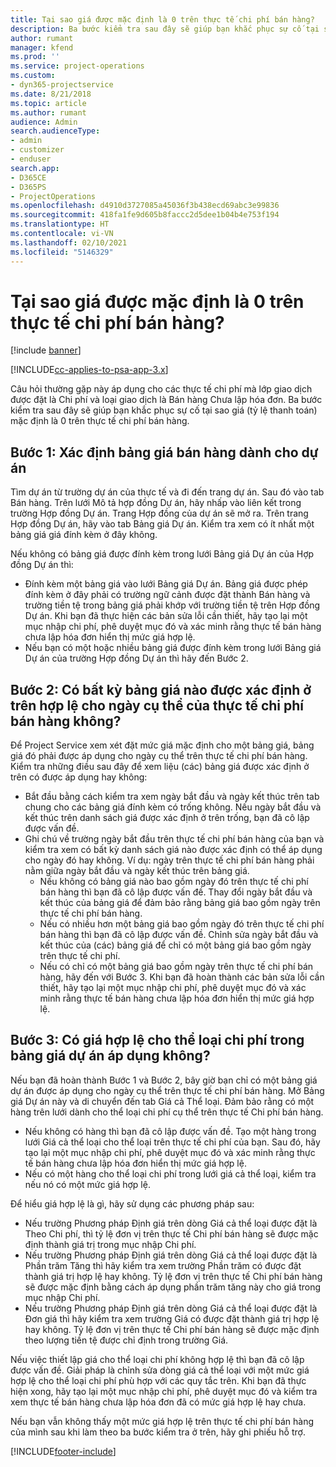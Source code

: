 ```yaml
---
title: Tại sao giá được mặc định là 0 trên thực tế chi phí bán hàng?
description: Ba bước kiểm tra sau đây sẽ giúp bạn khắc phục sự cố tại sao giá mặc định là 0 trên thực tế chi phí bán hàng.
author: rumant
manager: kfend
ms.prod: ''
ms.service: project-operations
ms.custom:
- dyn365-projectservice
ms.date: 8/21/2018
ms.topic: article
ms.author: rumant
audience: Admin
search.audienceType:
- admin
- customizer
- enduser
search.app:
- D365CE
- D365PS
- ProjectOperations
ms.openlocfilehash: d4910d3727085a45036f3b438ecd69abc3e99836
ms.sourcegitcommit: 418fa1fe9d605b8faccc2d5dee1b04b4e753f194
ms.translationtype: HT
ms.contentlocale: vi-VN
ms.lasthandoff: 02/10/2021
ms.locfileid: "5146329"
---
```

# <a name="why-is-the-price-defaulting-to-zero-on-expense-sales-actuals"></a>Tại sao giá được mặc định là 0 trên thực tế chi phí bán hàng?

[!include [banner](../includes/psa-now-project-operations.md)]

[!INCLUDE[cc-applies-to-psa-app-3.x](../includes/cc-applies-to-psa-app-3x.md)]

Câu hỏi thường gặp này áp dụng cho các thực tế chi phí mà lớp giao dịch được đặt là Chi phí và loại giao dịch là Bán hàng Chưa lập hóa đơn. Ba bước kiểm tra sau đây sẽ giúp bạn khắc phục sự cố tại sao giá (tỷ lệ thanh toán) mặc định là 0 trên thực tế chi phí bán hàng.

## <a name="check-1-identify-the-sales-price-list-for-project"></a>Bước 1: Xác định bảng giá bán hàng dành cho dự án

Tìm dự án từ trường dự án của thực tế và đi đến trang dự án. Sau đó vào tab Bán hàng. Trên lưới Mô tả hợp đồng Dự án, hãy nhấp vào liên kết trong trường Hợp đồng Dự án. Trang Hợp đồng của dự án sẽ mở ra. Trên trang Hợp đồng Dự án, hãy vào tab Bảng giá Dự án. Kiểm tra xem có ít nhất một bảng giá giá đính kèm ở đây không.

Nếu không có bảng giá được đính kèm trong lưới Bảng giá Dự án của Hợp đồng Dự án thì:

- Đính kèm một bảng giá vào lưới Bảng giá Dự án. Bảng giá được phép đính kèm ở đây phải có trường ngữ cảnh được đặt thành Bán hàng và trường tiền tệ trong bảng giá phải khớp với trường tiền tệ trên Hợp đồng Dự án. Khi bạn đã thực hiện các bản sửa lỗi cần thiết, hãy tạo lại một mục nhập chi phí, phê duyệt mục đó và xác minh rằng thực tế bán hàng chưa lập hóa đơn hiển thị mức giá hợp lệ.
- Nếu bạn có một hoặc nhiều bảng giá được đính kèm trong lưới Bảng giá Dự án của trường Hợp đồng Dự án thì hãy đến Bước 2.

## <a name="check-2-are-any-of-the-price-lists-identified-above-valid-for-the-specific-date-of-the-expense-actual"></a>Bước 2: Có bất kỳ bảng giá nào được xác định ở trên hợp lệ cho ngày cụ thể của thực tế chi phí bán hàng không?

Để Project Service xem xét đặt mức giá mặc định cho một bảng giá, bảng giá đó phải được áp dụng cho ngày cụ thể trên thực tế chi phí bán hàng. Kiểm tra những điều sau đây để xem liệu (các) bảng giá được xác định ở trên có được áp dụng hay không:

- Bắt đầu bằng cách kiểm tra xem ngày bắt đầu và ngày kết thúc trên tab chung cho các bảng giá đính kèm có trống không. Nếu ngày bắt đầu và kết thúc trên danh sách giá được xác định ở trên trống, bạn đã cô lập được vấn đề. 
- Ghi chú về trường ngày bắt đầu trên thực tế chi phí bán hàng của bạn và kiểm tra xem có bất kỳ danh sách giá nào được xác định có thể áp dụng cho ngày đó hay không. Ví dụ: ngày trên thực tế chi phí bán hàng phải nằm giữa ngày bắt đầu và ngày kết thúc trên bảng giá. 
    - Nếu không có bảng giá nào bao gồm ngày đó trên thực tế chi phí bán hàng thì bạn đã cô lập được vấn đề. Thay đổi ngày bắt đầu và kết thúc của bảng giá để đảm bảo rằng bảng giá bao gồm ngày trên thực tế chi phí bán hàng. 
    - Nếu có nhiều hơn một bảng giá bao gồm ngày đó trên thực tế chi phí bán hàng thì bạn đã cô lập được vấn đề. Chỉnh sửa ngày bắt đầu và kết thúc của (các) bảng giá để chỉ có một bảng giá bao gồm ngày trên thực tế chi phí. 
    - Nếu có chỉ có một bảng giá bao gồm ngày trên thực tế chi phí bán hàng, hãy đến với Bước 3.
Khi bạn đã hoàn thành các bản sửa lỗi cần thiết, hãy tạo lại một mục nhập chi phí, phê duyệt mục đó và xác minh rằng thực tế bán hàng chưa lập hóa đơn hiển thị mức giá hợp lệ.

## <a name="check-3-is-there-a-valid-price-for-the-expense-category-in-the-applicable-project-price-list"></a>Bước 3: Có giá hợp lệ cho thể loại chi phí trong bảng giá dự án áp dụng không? 

Nếu bạn đã hoàn thành Bước 1 và Bước 2, bây giờ bạn chỉ có một bảng giá dự án được áp dụng cho ngày cụ thể trên thực tế chi phí bán hàng. Mở Bảng giá Dự án này và di chuyển đến tab Giá cả Thể loại. Đảm bảo rằng có một hàng trên lưới dành cho thể loại chi phí cụ thể trên thực tế Chi phí bán hàng.
 
- Nếu không có hàng thì bạn đã cô lập được vấn đề. Tạo một hàng trong lưới Giá cả thể loại cho thể loại trên thực tế chi phí của bạn. Sau đó, hãy tạo lại một mục nhập chi phí, phê duyệt mục đó và xác minh rằng thực tế bán hàng chưa lập hóa đơn hiển thị mức giá hợp lệ. 
- Nếu có một hàng cho thể loại chi phí trong lưới giá cả thể loại, kiểm tra nếu nó có một mức giá hợp lệ.

Để hiểu giá hợp lệ là gì, hãy sử dụng các phương pháp sau:

- Nếu trường Phương pháp Định giá trên dòng Giá cả thể loại được đặt là Theo Chi phí, thì tỷ lệ đơn vị trên thực tế Chi phí bán hàng sẽ được mặc định thành giá trị trong mục nhập Chi phí.
- Nếu trường Phương pháp Định giá trên dòng Giá cả thể loại được đặt là Phần trăm Tăng thì hãy kiểm tra xem trường Phần trăm có được đặt thành giá trị hợp lệ hay không. Tỷ lệ đơn vị trên thực tế Chi phí bán hàng sẽ được mặc định bằng cách áp dụng phần trăm tăng này cho giá trong mục nhập Chi phí.
- Nếu trường Phương pháp Định giá trên dòng Giá cả thể loại được đặt là Đơn giá thì hãy kiểm tra xem trường Giá có được đặt thành giá trị hợp lệ hay không. Tỷ lệ đơn vị trên thực tế Chi phí bán hàng sẽ được mặc định theo lượng tiền tệ được chỉ định trong trường Giá.

Nếu việc thiết lập giá cho thể loại chi phí không hợp lệ thì bạn đã cô lập được vấn đề. Giải pháp là chỉnh sửa dòng giá cả thể loại với một mức giá hợp lệ cho thể loại chi phí phù hợp với các quy tắc trên. Khi bạn đã thực hiện xong, hãy tạo lại một mục nhập chi phí, phê duyệt mục đó và kiểm tra xem thực tế bán hàng chưa lập hóa đơn đã có mức giá hợp lệ hay chưa.

Nếu bạn vẫn không thấy một mức giá hợp lệ trên thực tế chi phí bán hàng của mình sau khi làm theo ba bước kiểm tra ở trên, hãy ghi phiếu hỗ trợ.




[!INCLUDE[footer-include](../includes/footer-banner.md)]